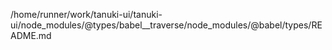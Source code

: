 /home/runner/work/tanuki-ui/tanuki-ui/node_modules/@types/babel__traverse/node_modules/@babel/types/README.md